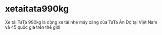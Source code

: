 # xetaitata990kg
Xe tải TaTa 990kg là dòng xe tải nhẹ máy xăng của TaTa Ấn Độ tại Việt Nam và 45 quốc gia trên thế giới

